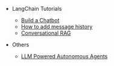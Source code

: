 * LangChain Tutorials
  - [Build a Chatbot](https://python.langchain.com/v0.2/docs/tutorials/chatbot/)
  - [How to add message history](https://python.langchain.com/v0.2/docs/how_to/message_history/)
  - [Conversational RAG](https://python.langchain.com/v0.2/docs/tutorials/qa_chat_history/)

* Others
  - [LLM Powered Autonomous Agents](https://lilianweng.github.io/posts/2023-06-23-agent/)